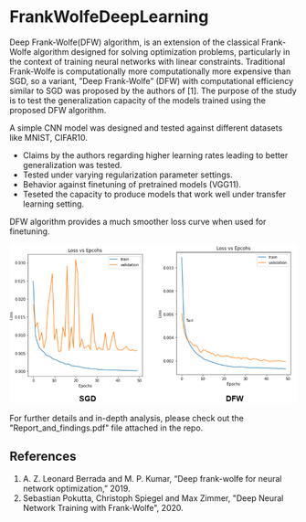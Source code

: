 # FrankWolfeDeepLearning
Deep Frank-Wolfe(DFW) algorithm, is an extension of the classical Frank-Wolfe algorithm designed for solving optimization problems, particularly in the context of training neural networks with linear constraints. Traditional Frank-Wolfe is computationally more
computationally more expensive than SGD, so a variant, ”Deep Frank-Wolfe” (DFW) with computational efficiency similar to SGD was proposed by the authors of [1]. The purpose of the study is to test the generalization capacity of the models trained using the proposed DFW algorithm.

A simple CNN model was designed and tested against different datasets like MNIST, CIFAR10. 
- Claims by the authors regarding higher learning rates leading to better generalization was tested.
- Tested under varying regularization parameter settings.
- Behavior against finetuning of pretrained models (VGG11).
- Teseted the capacity to produce models that work well under transfer learning setting.

DFW algorithm provides a much smoother loss curve when used for finetuning.

![SGD VS DFW Finetuning behavior](assets/sgd_vsdw_finetune.png)

For further details and in-depth analysis, please check out the "Report_and_findings.pdf" file attached in the repo.

## References
1. A. Z. Leonard Berrada and M. P. Kumar, “Deep frank-wolfe for neural network optimization,” 2019.
2. Sebastian Pokutta, Christoph Spiegel and Max Zimmer, "Deep Neural Network Training with Frank-Wolfe", 2020.